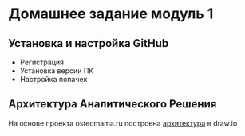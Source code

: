 # Домашнее задание модуль 1

## Установка и настройка GitHub

* Регистрация
* Установка версии ПК
* Настройка попачек

## Архитектура Аналитического Решения

На основе проекта osteomama.ru построена [архитектура](https://viewer.diagrams.net/?tags=%7B%7D&highlight=0000ff&edit=_blank&layers=1&nav=1&title=osteomama.ru%20%D0%90%D1%80%D1%85%D0%B8%D1%82%D0%B5%D0%BA%D1%82%D1%83%D1%80%D0%B0%20%D0%90%D0%BD%D0%B0%D0%BB%D0%B8%D1%82%D0%B8%D1%87%D0%B5%D1%81%D0%BA%D0%BE%D0%B3%D0%BE%20%D0%A0%D0%B5%D1%88%D0%B5%D0%BD%D0%B8%D1%8F#Uhttps%3A%2F%2Fraw.githubusercontent.com%2FGromova92%2FDataLearn%2Fmain%2FDE-101%2FModule01%2Fosteomama.ru%2520%25D0%2590%25D1%2580%25D1%2585%25D0%25B8%25D1%2582%25D0%25B5%25D0%25BA%25D1%2582%25D1%2583%25D1%2580%25D0%25B0%2520%25D0%2590%25D0%25BD%25D0%25B0%25D0%25BB%25D0%25B8%25D1%2582%25D0%25B8%25D1%2587%25D0%25B5%25D1%2581%25D0%25BA%25D0%25BE%25D0%25B3%25D0%25BE%2520%25D0%25A0%25D0%25B5%25D1%2588%25D0%25B5%25D0%25BD%25D0%25B8%25D1%258F) в draw.io


